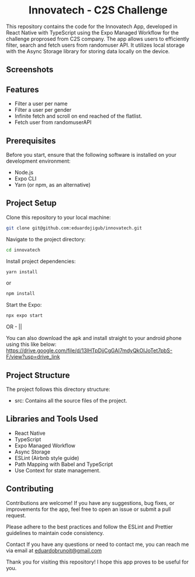 <h1 align="center">Innovatech - C2S Challenge</h1>
This repository contains the code for the Innovatech App, developed in React Native with TypeScript using the Expo Managed Workflow for the challenge proprosed from C2S company. The app allows users to efficiently filter, search and fetch users from randomuser API. 
It utilizes local storage with the Async Storage library for storing data locally on the device.

## Screenshots

## Features

* Filter a user per name
* Filter a user per gender
* Infinite fetch and scroll on end reached of the flatlist. 
* Fetch user from randomuserAPI

## Prerequisites

Before you start, ensure that the following software is installed on your development environment:

* Node.js
* Expo CLI
* Yarn (or npm, as an alternative)

## Project Setup

Clone this repository to your local machine:

```bash
git clone git@github.com:eduardojigub/innovatech.git
```

Navigate to the project directory:

```bash
cd innovatech
```

Install project dependencies:

```bash
yarn install
```

or

```bash
npm install
```

Start the Expo:

```bash
npx expo start
```

OR - ||

You can also download the apk and install straight to your android phone using this like below:
https://drive.google.com/file/d/13lHTpDjjCgGAI7mdyQkOIJoTet7pbS-F/view?usp=drive_link

## Project Structure

The project follows this directory structure:

* src: Contains all the source files of the project.


## Libraries and Tools Used

* React Native
* TypeScript
* Expo Managed Workflow
* Async Storage
* ESLint (Airbnb style guide)
* Path Mapping with Babel and TypeScript
* Use Context for state management. 

## Contributing

Contributions are welcome! If you have any suggestions, bug fixes, or improvements for the app, feel free to open an issue or submit a pull request.

Please adhere to the best practices and follow the ESLint and Prettier guidelines to maintain code consistency.

Contact
If you have any questions or need to contact me, you can reach me via email at eduardobrunoit@gmail.com

Thank you for visiting this repository! I hope this app proves to be useful for you.
